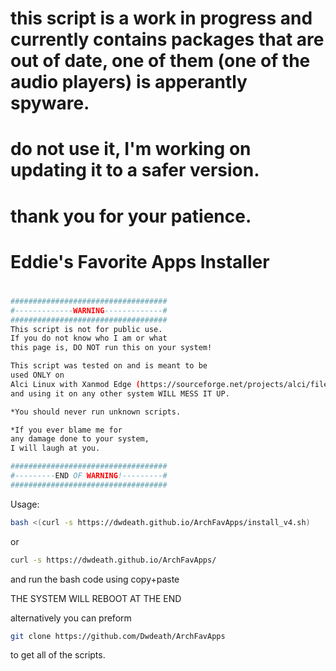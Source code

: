 
# this script is a work in progress and currently contains packages that are out of date, one of them (one of the audio players) is apperantly spyware.
# do not use it, I'm working on updating it to a safer version.
#
# thank you for your patience.
#
# Eddie's Favorite Apps Installer #
#
```sh
###################################
#-------------WARNING-------------#
###################################
This script is not for public use.
If you do not know who I am or what
this page is, DO NOT run this on your system!

This script was tested on and is meant to be
used ONLY on
Alci Linux with Xanmod Edge (https://sourceforge.net/projects/alci/files/alci-iso-xanmod-edge/)
and using it on any other system WILL MESS IT UP.

*You should never run unknown scripts.

*If you ever blame me for
any damage done to your system,
I will laugh at you.

###################################
#---------END OF WARNING!---------#
###################################
```

Usage:
```sh
bash <(curl -s https://dwdeath.github.io/ArchFavApps/install_v4.sh)
```
or
```sh
curl -s https://dwdeath.github.io/ArchFavApps/
```
and run the bash code using copy+paste

THE SYSTEM WILL REBOOT AT THE END

alternatively you can preform 
```sh
git clone https://github.com/Dwdeath/ArchFavApps
```
to get all of the scripts.
